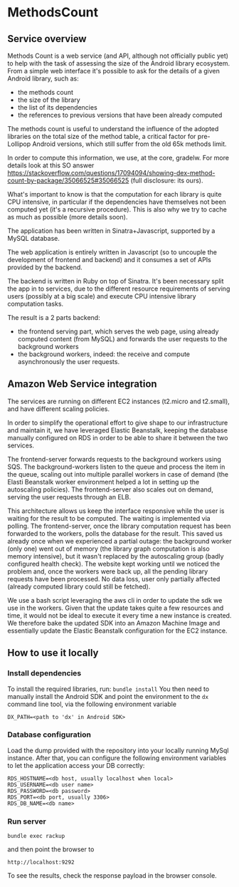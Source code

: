 # MethodsCount #
## Service overview ##
Methods Count is a web service (and API, although not officially public yet) to help with the task of assessing the size of the Android library ecosystem.
From a simple web interface it's possible to ask for the details of a given Android library, such as:
- the methods count
- the size of the library
- the list of its dependencies
- the references to previous versions that have been already computed

The methods count is useful to understand the influence of the adopted libraries on the total size of the method table, a critical factor for pre-Lollipop Android versions, which still suffer from the old 65k methods limit.

In order to compute this information, we use, at the core, gradelw. For more details look at this SO answer
https://stackoverflow.com/questions/17094094/showing-dex-method-count-by-package/35066525#35066525
(full disclosure: its ours).

What's important to know is that the computation for each library is quite CPU intensive, in particular if the dependencies have themselves not been computed yet (it's a recursive procedure).
This is also why we try to cache as much as possible (more details soon).

The application has been written in Sinatra+Javascript, supported by a MySQL database.

The web application is entirely written in Javascript (so to uncouple the development of frontend and backend) and it consumes a set of APIs provided by the backend.

The backend is written in Ruby on top of Sinatra. It's been necessary split the app in to services, due to the different resource requirements of serving users (possibly at a big scale) and execute CPU intensive library computation tasks.

The result is a 2 parts backend:
- the frontend serving part, which serves the web page, using already computed content (from MySQL) and forwards the user requests to the background workers
- the background workers, indeed: the receive and compute asynchronously the user requests.

## Amazon Web Service integration ##

The services are running on different EC2 instances (t2.micro and t2.small), and have different scaling policies.

In order to simplify the operational effort to give shape to our infrastructure and maintain it, we have leveraged Elastic Beanstalk, keeping the database manually configured on RDS in order to be able to share it between the two services.

The frontend-server forwards requests to the background workers using SQS.
The background-workers listen to the queue and process the item in the queue, scaling out into multiple parallel workers in case of demand (the Elasti Beanstalk worker environment helped a lot in setting up the autoscaling policies).
The frontend-server also scales out on demand, serving the user requests through an ELB.

This architecture allows us keep the interface responsive while the user is waiting for the result to be computed. The waiting is implemented via polling. The frontend-server, once the library computation request has been forwarded to the workers, polls the database for the result.
This saved us already once when we experienced a partial outage: the background worker (only one) went out of memory (the library graph computation is also memory intensive), but it wasn't replaced by the autoscaling group (badly configured health check). The website kept working until we noticed the problem and, once the workers were back up, all the pending library requests have been processed. No data loss, user only partially affected (already computed library could still be fetched).

We use a bash script leveraging the aws cli in order to update the sdk we use in the workers. Given that the update takes quite a few resources and time, it would not be ideal to execute it every time a new instance is created. We therefore bake the updated SDK into an Amazon Machine Image and essentially update the Elastic Beanstalk configuration for the EC2 instance.

## How to use it locally ##
### Install dependencies ###
To install the required libraries, run: 
`bundle install`
You then need to manually install the Android SDK and point the environment to the `dx` command line tool, via the following environment variable
```
DX_PATH=<path to 'dx' in Android SDK>
```
### Database configuration ###
Load the dump provided with the repository into your locally running MySql instance.
After that, you can configure the following environment variables to let the application access your DB correctly:
```
RDS_HOSTNAME=<db host, usually localhost when local>
RDS_USERNAME=<db user name>
RDS_PASSWORD=<db password>
RDS_PORT=<db port, usually 3306>
RDS_DB_NAME=<db name>
```
### Run server ###

`bundle exec rackup`

and then point the browser to

`http://localhost:9292`

To see the results, check the response payload in the browser console.
